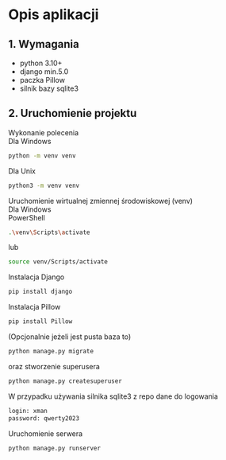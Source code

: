 # Opis aplikacji  
## 1. Wymagania  
- python 3.10+
- django min.5.0
- paczka Pillow
- silnik bazy sqlite3

## 2. Uruchomienie projektu
Wykonanie polecenia  
Dla Windows  
```sh
python -m venv venv
```
Dla Unix  
```sh
python3 -m venv venv
```
Uruchomienie wirtualnej zmiennej środowiskowej (venv)  
Dla Windows  
PowerShell
```sh
.\venv\Scripts\activate
```
lub
```sh
source venv/Scripts/activate
```
Instalacja Django  
```sh
pip install django
```
Instalacja Pillow
```sh
pip install Pillow
```

(Opcjonalnie jeżeli jest pusta baza to)
```sh
python manage.py migrate
```
oraz stworzenie superusera
```sh
python manage.py createsuperuser
```

W przypadku używania silnika sqlite3 z repo dane do logowania

```sh
login: xman  
password: qwerty2023
```
Uruchomienie serwera  
```sh
python manage.py runserver
```
